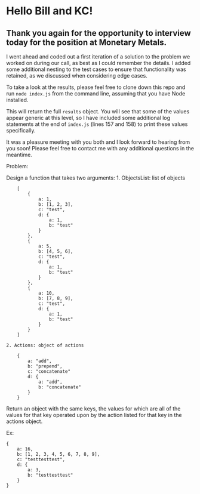 # Hello Bill and KC! 

## Thank you again for the opportunity to interview today for the position at Monetary Metals.

I went ahead and coded out a first iteration of a solution to the problem we worked on during our call, as best as I could remember the details. I added some additional nesting to the test cases to ensure that functionality was retained, as we discussed when considering edge cases. 

To take a look at the results, please feel free to clone down this repo and run `node index.js` from the command line, assuming that you have Node installed. 

This will return the full `results` object. You will see that some of the values appear generic at this level, so I have included some additional log statements at the end of `index.js` (lines 157 and 158) to print these values specifically.

It was a pleasure meeting with you both and I look forward to hearing from you soon! Please feel free to contact me with any additional questions in the meantime. 

Problem:

Design a function that takes two arguments:
    1. ObjectsList: list of objects
    
        [
            {
                a: 1,
                b: [1, 2, 3],
                c: "test",
                d: {
                    a: 1,
                    b: "test"
                }
            },
            {
                a: 5,
                b: [4, 5, 6],
                c: "test",
                d: {
                    a: 1,
                    b: "test"
                }
            },
            {
                a: 10,
                b: [7, 8, 9],
                c: "test",
                d: {
                    a: 1,
                    b: "test"
                }
            }
        ]  
    
    2. Actions: object of actions
       
        {
            a: "add",
            b: "prepend",
            c: "concatenate"
            d: {
                a: "add",
                b: "concatenate"
            }
        }

Return an object with the same keys, the values for which
are all of the values for that key operated upon by the
action listed for that key in the actions object.
 
Ex:

```
{
    a: 16,
    b: [1, 2, 3, 4, 5, 6, 7, 8, 9],
    c: "testtesttest",
    d: {
        a: 3,
        b: "testtesttest"
    }
}
```
